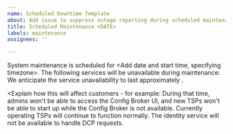 ```yaml
---
name: Scheduled Downtime Template
about: Add issue to suppress outage reporting during scheduled maintenance.
title: Scheduled Maintenance <DATE>
labels: maintenance
assignees: ''

---
```


System maintenance is scheduled for <Add date and start time, specifying timezone>.
The following services will be unavailable during maintenance: <list services affected>
We anticipate the service unavailability to last approximately <add expected duration>.

<Explain how this will affect customers - for example:
During that time, admins won't be able to access the Config Broker UI, and new TSPs won't be able to start up while the Config Broker is not available. Currently operating TSPs will continue to function normally. The identity service will not be available to handle DCP requests.
>

<!--
start: <specify start time - for example 2025-04-06T18:00:00+00:00>
end: <specify end time - for example 2025-04-06T18:30:00+00:00>
expectedDown: <specify service names - for example admin-console,config-broker,config-broker-static-content,iron-core-identity-service>
-->
